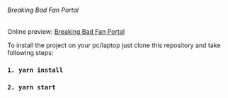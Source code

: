 ###### Breaking Bad Fan Portal

Online preview: [Breaking Bad Fan Portal](https://volodymyrvoronov.github.io/bbfp/ "Breaking Bad Fan Portal")

To install the project on your pc/laptop just clone this repository and take following steps:
 ### `1. yarn install`
 ### `2. yarn start`